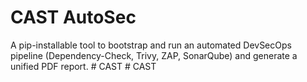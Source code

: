 
# CAST AutoSec

A pip-installable tool to bootstrap and run an automated DevSecOps pipeline (Dependency-Check, Trivy, ZAP, SonarQube) and generate a unified PDF report.
#   C A S T  
 #   C A S T  
 